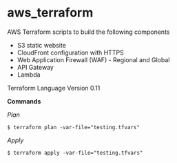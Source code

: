 # aws_terraform
AWS Terraform scripts to build the following components
* S3 static website
* CloudFront configuration with HTTPS
* Web Application Firewall (WAF) - Regional and Global
* API Gateway
* Lambda

Terraform Language Version 0.11

**Commands**

*Plan*
```
$ terraform plan -var-file="testing.tfvars"
```
*Apply*
```
$ terraform apply -var-file="testing.tfvars"
```
